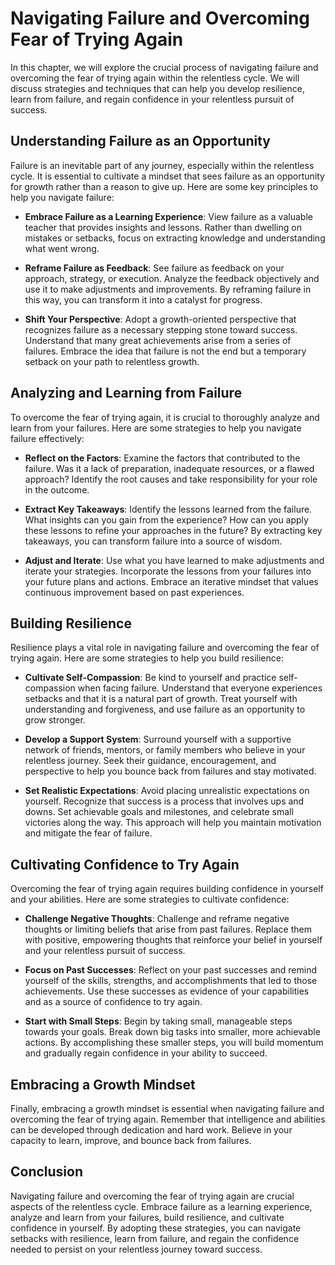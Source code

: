 Navigating Failure and Overcoming Fear of Trying Again
==================================================================

In this chapter, we will explore the crucial process of navigating failure and overcoming the fear of trying again within the relentless cycle. We will discuss strategies and techniques that can help you develop resilience, learn from failure, and regain confidence in your relentless pursuit of success.

Understanding Failure as an Opportunity
---------------------------------------

Failure is an inevitable part of any journey, especially within the relentless cycle. It is essential to cultivate a mindset that sees failure as an opportunity for growth rather than a reason to give up. Here are some key principles to help you navigate failure:

* **Embrace Failure as a Learning Experience**: View failure as a valuable teacher that provides insights and lessons. Rather than dwelling on mistakes or setbacks, focus on extracting knowledge and understanding what went wrong.

* **Reframe Failure as Feedback**: See failure as feedback on your approach, strategy, or execution. Analyze the feedback objectively and use it to make adjustments and improvements. By reframing failure in this way, you can transform it into a catalyst for progress.

* **Shift Your Perspective**: Adopt a growth-oriented perspective that recognizes failure as a necessary stepping stone toward success. Understand that many great achievements arise from a series of failures. Embrace the idea that failure is not the end but a temporary setback on your path to relentless growth.

Analyzing and Learning from Failure
-----------------------------------

To overcome the fear of trying again, it is crucial to thoroughly analyze and learn from your failures. Here are some strategies to help you navigate failure effectively:

* **Reflect on the Factors**: Examine the factors that contributed to the failure. Was it a lack of preparation, inadequate resources, or a flawed approach? Identify the root causes and take responsibility for your role in the outcome.

* **Extract Key Takeaways**: Identify the lessons learned from the failure. What insights can you gain from the experience? How can you apply these lessons to refine your approaches in the future? By extracting key takeaways, you can transform failure into a source of wisdom.

* **Adjust and Iterate**: Use what you have learned to make adjustments and iterate your strategies. Incorporate the lessons from your failures into your future plans and actions. Embrace an iterative mindset that values continuous improvement based on past experiences.

Building Resilience
-------------------

Resilience plays a vital role in navigating failure and overcoming the fear of trying again. Here are some strategies to help you build resilience:

* **Cultivate Self-Compassion**: Be kind to yourself and practice self-compassion when facing failure. Understand that everyone experiences setbacks and that it is a natural part of growth. Treat yourself with understanding and forgiveness, and use failure as an opportunity to grow stronger.

* **Develop a Support System**: Surround yourself with a supportive network of friends, mentors, or family members who believe in your relentless journey. Seek their guidance, encouragement, and perspective to help you bounce back from failures and stay motivated.

* **Set Realistic Expectations**: Avoid placing unrealistic expectations on yourself. Recognize that success is a process that involves ups and downs. Set achievable goals and milestones, and celebrate small victories along the way. This approach will help you maintain motivation and mitigate the fear of failure.

Cultivating Confidence to Try Again
-----------------------------------

Overcoming the fear of trying again requires building confidence in yourself and your abilities. Here are some strategies to cultivate confidence:

* **Challenge Negative Thoughts**: Challenge and reframe negative thoughts or limiting beliefs that arise from past failures. Replace them with positive, empowering thoughts that reinforce your belief in yourself and your relentless pursuit of success.

* **Focus on Past Successes**: Reflect on your past successes and remind yourself of the skills, strengths, and accomplishments that led to those achievements. Use these successes as evidence of your capabilities and as a source of confidence to try again.

* **Start with Small Steps**: Begin by taking small, manageable steps towards your goals. Break down big tasks into smaller, more achievable actions. By accomplishing these smaller steps, you will build momentum and gradually regain confidence in your ability to succeed.

Embracing a Growth Mindset
--------------------------

Finally, embracing a growth mindset is essential when navigating failure and overcoming the fear of trying again. Remember that intelligence and abilities can be developed through dedication and hard work. Believe in your capacity to learn, improve, and bounce back from failures.

Conclusion
----------

Navigating failure and overcoming the fear of trying again are crucial aspects of the relentless cycle. Embrace failure as a learning experience, analyze and learn from your failures, build resilience, and cultivate confidence in yourself. By adopting these strategies, you can navigate setbacks with resilience, learn from failure, and regain the confidence needed to persist on your relentless journey toward success.
